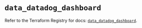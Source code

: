 # `data_datadog_dashboard`

Refer to the Terraform Registry for docs: [`data_datadog_dashboard`](https://registry.terraform.io/providers/datadog/datadog/3.66.0/docs/data-sources/dashboard).
